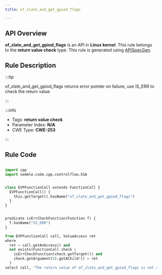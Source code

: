 ```yaml
---
title: of_xlate_and_get_gpiod_flags

---
```



## API Overview
**of_xlate_and_get_gpiod_flags** is an API in **Linux kernel**. This rule belongs to the **return value check** type. This rule is generated using [APISpecGen](../../tools/APISpecGen).
## Rule Description

:::tip

of_xlate_and_get_gpiod_flags returns error pointer on failure, use IS_ERR to check the return value

:::

:::info

- Tags: **return value check**
- Parameter Index: **N/A**
- CWE Type: **CWE-253**

:::

## Rule Code
```python

import cpp
import semmle.code.cpp.controlflow.SSA


class EVPFunctionCall extends FunctionCall {
  EVPFunctionCall() {
    this.getTarget().hasName("of_xlate_and_get_gpiod_flags")
  }
}


predicate isErrCheckFunction(Function f) {
  f.hasName("IS_ERR") 
}

from EVPFunctionCall call, ValueAccess ret
where
  ret = call.getAnAccess() and
  not exists(FunctionCall check |
    isErrCheckFunction(check.getTarget()) and
    check.getArgument(0).getAChild*() = ret
  )
select call, "The return value of of_xlate_and_get_gpiod_flags is not checked with IS_ERR."
    
```